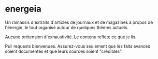 energeia
========

Un ramassis d'extraits d'articles de journaux et de magazines à propos de l'énergie, le tout organisé autour de quelques thèmes actuels.

Aucune prétension d'exhaustivité. Le contenu reflète ce que je lis.

Pull requests bienvenues. Assurez-vous seulement que les faits avancés soient documentés et que leurs sources soient "crédibles".